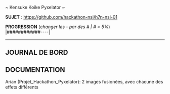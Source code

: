 ~ Kensuke Koike Pyxelator ~

**SUJET** : https://github.com/hackathon-nsi/h7n-nsi-01

**PROGRESSION** (*changer les - par des # | # = 5%*)<br />
|############----|

<hr />
<!-- ne pas effacer les lignes ci-dessus et mettre à jour la progression régulièrement -->

## JOURNAL DE BORD


## DOCUMENTATION
Arian (Projet_Hackathon_Pyxelator): 2 images fusionées, avec chacune des effets différents
